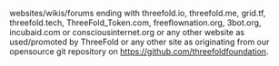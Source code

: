 websites/wikis/forums ending with threefold.io, threefold.me, grid.tf, threefold.tech, ThreeFold_Token.com, freeflownation.org, 3bot.org, incubaid.com or consciousinternet.org or any other website as used/promoted by ThreeFold or any other site as originating from our opensource git repository on https://github.com/threefoldfoundation.
